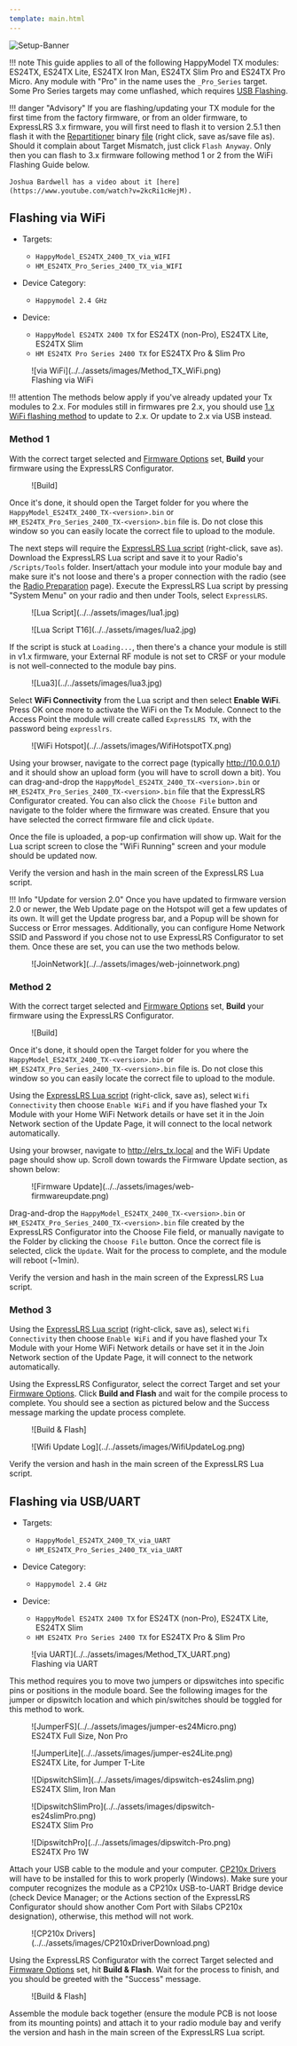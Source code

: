 ```yaml
---
template: main.html
---
```


![Setup-Banner](https://raw.githubusercontent.com/ExpressLRS/ExpressLRS-hardware/master/img/quick-start.png)

!!! note 
    This guide applies to all of the following HappyModel TX modules: ES24TX, ES24TX Lite, ES24TX Iron Man, ES24TX Slim Pro and ES24TX Pro Micro. Any module with "Pro" in the name uses the `_Pro_Series` target. Some Pro Series targets may come unflashed, which requires [USB Flashing](#flashing-via-usbuart).

!!! danger "Advisory"
    If you are flashing/updating your TX module for the first time from the factory firmware, or from an older firmware, to ExpressLRS 3.x firmware, you will first need to flash it to version 2.5.1 then flash it with the [Repartitioner](https://github.com/ExpressLRS/repartitioner) binary [file](https://github.com/ExpressLRS/repartitioner/releases/download/1.0/repartitioner.bin) (right click, save as/save file as). Should it complain about Target Mismatch, just click `Flash Anyway`. Only then you can flash to 3.x firmware following method 1 or 2 from the WiFi Flashing Guide below.

    Joshua Bardwell has a video about it [here](https://www.youtube.com/watch?v=2kcRi1cHejM).

## Flashing via WiFi

- Targets:
    - `HappyModel_ES24TX_2400_TX_via_WIFI`
    - `HM_ES24TX_Pro_Series_2400_TX_via_WIFI`

- Device Category: 
    - `Happymodel 2.4 GHz`

- Device:
    - `HappyModel ES24TX 2400 TX` for ES24TX (non-Pro), ES24TX Lite, ES24TX Slim
    - `HM ES24TX Pro Series 2400 TX` for ES24TX Pro & Slim Pro

<figure markdown>
![via WiFi](../../assets/images/Method_TX_WiFi.png)
<figcaption>Flashing via WiFi</figcaption>
</figure>

!!! attention
    The methods below apply if you've already updated your Tx modules to 2.x. For modules still in firmwares pre 2.x, you should use [1.x WiFi flashing method](https://www.expresslrs.org/1.0/quick-start/tx-es24tx/) to update to 2.x. Or update to 2.x via USB instead.

### Method 1

With the correct target selected and [Firmware Options] set, **Build** your firmware using the ExpressLRS Configurator.

<figure markdown>
![Build]
</figure>

Once it's done, it should open the Target folder for you where the `HappyModel_ES24TX_2400_TX-<version>.bin` or `HM_ES24TX_Pro_Series_2400_TX-<version>.bin` file is. Do not close this window so you can easily locate the correct file to upload to the module.

The next steps will require the [ExpressLRS Lua script] (right-click, save as). Download the ExpressLRS Lua script and save it to your Radio's `/Scripts/Tools` folder. Insert/attach your module into your module bay and make sure it's not loose and there's a proper connection with the radio (see the [Radio Preparation] page). Execute the ExpressLRS Lua script by pressing "System Menu" on your radio and then under Tools, select `ExpressLRS`.

<figure markdown>
![Lua Script](../../assets/images/lua1.jpg)
</figure>

<figure markdown>
![Lua Script T16](../../assets/images/lua2.jpg)
</figure>

If the script is stuck at `Loading...`, then there's a chance your module is still in v1.x firmware, your External RF module is not set to CRSF or your module is not well-connected to the module bay pins.

<figure markdown>
![Lua3](../../assets/images/lua3.jpg)
</figure>

Select **WiFi Connectivity** from the Lua script and then select **Enable WiFi**. Press OK once more to activate the WiFi on the Tx Module. Connect to the Access Point the module will create called `ExpressLRS TX`, with the password being `expresslrs`.

<figure markdown>
![WiFi Hotspot](../../assets/images/WifiHotspotTX.png)
</figure>

Using your browser, navigate to the correct page (typically http://10.0.0.1/) and it should show an upload form (you will have to scroll down a bit). You can drag-and-drop the `HappyModel_ES24TX_2400_TX-<version>.bin` or `HM_ES24TX_Pro_Series_2400_TX-<version>.bin` file that the ExpressLRS Configurator created. You can also click the `Choose File` button and navigate to the folder where the firmware was created. Ensure that you have selected the correct firmware file and click `Update`.

Once the file is uploaded, a pop-up confirmation will show up. Wait for the Lua script screen to close the "WiFi Running" screen and your module should be updated now.

Verify the version and hash in the main screen of the ExpressLRS Lua script.

!!! Info "Update for version 2.0"
    Once you have updated to firmware version 2.0 or newer, the Web Update page on the Hotspot will get a few updates of its own. It will get the Update progress bar, and a Popup will be shown for Success or Error messages. Additionally, you can configure Home Network SSID and Password if you chose not to use ExpressLRS Configurator to set them. Once these are set, you can use the two methods below.

<figure markdown>
![JoinNetwork](../../assets/images/web-joinnetwork.png)
</figure>

### Method 2

With the correct target selected and [Firmware Options] set, **Build** your firmware using the ExpressLRS Configurator.

<figure markdown>
![Build]
</figure>

Once it's done, it should open the Target folder for you where the `HappyModel_ES24TX_2400_TX-<version>.bin` or `HM_ES24TX_Pro_Series_2400_TX-<version>.bin` file is. Do not close this window so you can easily locate the correct file to upload to the module.

Using the [ExpressLRS Lua script] (right-click, save as), select `Wifi Connectivity` then choose `Enable WiFi` and if you have flashed your Tx Module with your Home WiFi Network details or have set it in the Join Network section of the Update Page, it will connect to the local network automatically.

Using your browser, navigate to http://elrs_tx.local and the WiFi Update page should show up. Scroll down towards the Firmware Update section, as shown below:

<figure markdown>
![Firmware Update](../../assets/images/web-firmwareupdate.png)
</figure>

Drag-and-drop the `HappyModel_ES24TX_2400_TX-<version>.bin` or `HM_ES24TX_Pro_Series_2400_TX-<version>.bin` file created by the ExpressLRS Configurator into the Choose File field, or manually navigate to the Folder by clicking the `Choose File` button. Once the correct file is selected, click the `Update`. Wait for the process to complete, and the module will reboot (~1min).

Verify the version and hash in the main screen of the ExpressLRS Lua script.

### Method 3

Using the [ExpressLRS Lua script] (right-click, save as), select `Wifi Connectivity` then choose `Enable WiFi` and if you have flashed your Tx Module with your Home WiFi Network details or have set it in the Join Network section of the Update Page, it will connect to the network automatically.

Using the ExpressLRS Configurator, select the correct Target and set your [Firmware Options]. Click **Build and Flash** and wait for the compile process to complete. You should see a section as pictured below and the Success message marking the update process complete.

<figure markdown>
![Build & Flash]
</figure>

<figure markdown>
![Wifi Update Log](../../assets/images/WifiUpdateLog.png)
</figure>

Verify the version and hash in the main screen of the ExpressLRS Lua script.

## Flashing via USB/UART

- Targets:
    - `HappyModel_ES24TX_2400_TX_via_UART`
    - `HM_ES24TX_Pro_Series_2400_TX_via_UART`

- Device Category: 
    - `Happymodel 2.4 GHz`

- Device:
    - `HappyModel ES24TX 2400 TX` for ES24TX (non-Pro), ES24TX Lite, ES24TX Slim
    - `HM ES24TX Pro Series 2400 TX` for ES24TX Pro & Slim Pro

<figure markdown>
![via UART](../../assets/images/Method_TX_UART.png)
<figcaption>Flashing via UART</figcaption>
</figure>

This method requires you to move two jumpers or dipswitches into specific pins or positions in the module board. See the following images for the jumper or dipswitch location and which pin/switches should be toggled for this method to work.

<figure markdown>
![JumperFS](../../assets/images/jumper-es24Micro.png)
<figcaption>ES24TX Full Size, Non Pro</figcaption>
</figure>

<figure markdown>
![JumperLite](../../assets/images/jumper-es24Lite.png)
<figcaption>ES24TX Lite, for Jumper T-Lite</figcaption>
</figure>

<figure markdown>
![DipswitchSlim](../../assets/images/dipswitch-es24slim.png)
<figcaption>ES24TX Slim, Iron Man</figcaption>
</figure>

<figure markdown>
![DipswitchSlimPro](../../assets/images/dipswitch-es24slimPro.png)
<figcaption>ES24TX Slim Pro</figcaption>
</figure>

<figure markdown>
![DipswitchPro](../../assets/images/dipswitch-Pro.png)
<figcaption>ES24TX Pro 1W</figcaption>
</figure>

Attach your USB cable to the module and your computer. [CP210x Drivers](https://www.silabs.com/developers/usb-to-uart-bridge-vcp-drivers) will have to be installed for this to work properly (Windows). Make sure your computer recognizes the module as a CP210x USB-to-UART Bridge device (check Device Manager; or the Actions section of the ExpressLRS Configurator should show another Com Port with Silabs CP210x designation), otherwise, this method will not work.

<figure markdown>
![CP210x Drivers](../../assets/images/CP210xDriverDownload.png)
</figure>

Using the ExpressLRS Configurator with the correct Target selected and [Firmware Options] set, hit **Build & Flash**. Wait for the process to finish, and you should be greeted with the "Success" message.

<figure markdown>
![Build & Flash]
</figure>

Assemble the module back together (ensure the module PCB is not loose from its mounting points) and attach it to your radio module bay and verify the version and hash in the main screen of the ExpressLRS Lua script.

[ExpressLRS Lua script]: https://github.com/ExpressLRS/ExpressLRS/blob/3.x.x-maintenance/src/lua/elrsV3.lua?raw=true
[Build]: ../../assets/images/Build.png
[Build & Flash]: ../../assets/images/BuildFlash.png
[Firmware Options]: ../firmware-options.md
[Radio Preparation]: tx-prep.md
